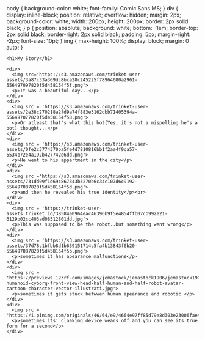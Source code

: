 
<html>

  <head>
    body {
  background-color: white;
  font-family: Comic Sans MS;
}
div {
  display: inline-block;
  position: relative;
  overflow: hidden;
  margin: 2px;
  background-color: white;
  width: 200px;
  height: 200px;
  border: 2px solid black;
}
p {
  position: absolute;
  background: white;
  bottom: -1em;
  border-top: 2px solid black;
  border-right: 2px solid black;
  padding: 5px;
  margin-right: -2px;
  font-size: 10pt;
}
img {
  max-height: 100%;
  display: block;
  margin: 0 auto;
}

  </head>

  <body>
  
    <h1>My Story</h1>
    
    <div>
      <img src="https://s3.amazonaws.com/trinket-user-assets/3a87c33a369dc8bca28c245225f78964080a2961-556497097820f5d458154f5f.png">
      <p>It was a beautiful day...</p>
    </div>
    <div>
      <img src = 'https://s3.amazonaws.com/trinket-user-assets/2e38c270218a2fd9a74f883e3162dbb71405394a-556497077820f5d458154f58.png'>
      <p>Or atleast that's what this bot(Yes, it's not a mispelling he's a bot) thought...</p>
    </div>
    <div>
      <img src = 'https://s3.amazonaws.com/trinket-user-assets/0fe2c3774370ba5fe4d7810816bb1f2aa4f9ca57-5534b72e4a192b427742e6dd.png'>
      <p>He went to his appartment in the city</p>
    </div>
    <div>
      <img src ='https://s3.amazonaws.com/trinket-user-assets/731dd09f1d69c867343b3270b6c34c107d6c9192-556497087820f5d458154f5d.png'>
      <p>and then he revealed his true identity</p><br>
    </div>
    <div>
      <img src = 'https://trinket-user-assets.trinket.io/38584a0964eac46396b9f5e4854ffb07cb992e21-6129b02cc403ad08512801dd.jpg'>
      <p>This was supposed to be the robot..but something went wrong</p>
    </div>
    <div>
      <img src = 'https://s3.amazonaws.com/trinket-user-assets/37d78c1bfbb8d1b639151714c5fa4b13843f6b20-556497087820f5d458154f5b.png'>
      <p>sometimes it has apearance malfunctions</p>
    </div>
    <div>
      <img src = 'https://previews.123rf.com/images/jemastock/jemastock1906/jemastock190606853/124190917-humanoid-cyborg-front-view-head-half-human-and-half-robot-avatar-cartoon-character-vector-illustrati.jpg'>
      <p>sometimes it gets stuck betwwen human apearance and robotic </p>    
    </div>
    <div>
      <img src = 'https://i.pinimg.com/originals/46/64/e9/4664e97ff85d79e8d303e23006fae432.jpg'>
      <p>sometimes its' cloaking device wears off and you can see its true form for a second</p>
    </div>
  </body>

</html>
